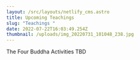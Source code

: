 ```yaml
---
layout: /src/layouts/netlify_cms.astro
title: Upcoming Teachings
slug: "Teachings "
date: 2022-07-22T16:03:49.254Z
thumbnail: /uploads/img_20220731_101048_238.jpg
---
```

The Four Buddha Activities TBD